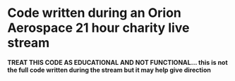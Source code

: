 # Code written during an Orion Aerospace 21 hour charity live stream
<b>TREAT THIS CODE AS EDUCATIONAL AND NOT FUNCTIONAL... this is not the full code written during the stream but it may help give direction</b>
